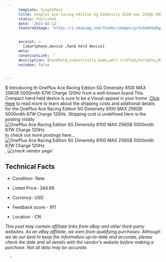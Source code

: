 ```yaml
---
      template: SinglePost
      title: oneplus ace racing edition 5g dimensity 8100 max 256gb 5000mah 67w charge 120hz
      status: Published
      date: '2023-02-12'
      featuredImage: 'https://i.ebayimg.com/thumbs/images/g/daIAAOSw8gpj0Kf4/s-l225.jpg'
       

      excerpt: >-
        [smartphone,device ,hand held device]
      meta:
      canonicalLink: ''
      description: [handheld,industrially made,well crafted,Portable,Mobile,Compact,Convenient,Lightweight,Maneuverable,Man-portable,Miniature,Carriable,Hand-held,Light,Holdable,Transportable,Mobile device,Pocket-sized,On-the-go,Wireless,Cordless,Compact size,Convenient size, smartphone,device ,hand held device]
      noindex: false
      

---
```

$
      Introducing th OnePlus Ace Racing Edition 5G Dimensity 8100 MAX 256GB 5000mAh 67W Charge 120Hz from a well-known brand.This Compact hand held device is sure to be a Visual-appeal in your home. [Click Here](https://www.ebay.com/itm/295500004321?hash=item44cd2c3be1%3Ag%3AdaIAAOSw8gpj0Kf4&mkevt=1&mkcid=1&mkrid=711-53200-19255-0&campid=%253CePNCampaignId%253E&customid=%253CreferenceId%253E&toolid=10049) to read more to learn about the shipping costs and additional details for the OnePlus Ace Racing Edition 5G Dimensity 8100 MAX 256GB 5000mAh 67W Charge 120Hz. Shipping cost is undefined.Here is the posting visibly ![OnePlus Ace Racing Edition 5G Dimensity 8100 MAX 256GB 5000mAh 67W Charge 120Hz](https://i.ebayimg.com/thumbs/images/g/daIAAOSw8gpj0Kf4/s-l225.jpg) to check out more postings here... ![OnePlus Ace Racing Edition 5G Dimensity 8100 MAX 256GB 5000mAh 67W Charge 120Hz](https://i.ebayimg.com/images/g/daIAAOSw8gpj0Kf4/s-l960.jpg), ![check vendor page](https://origin-galleryplus.ebayimg.com/ws/web/295500004321_2_0_1/225x225.jpg,https://origin-galleryplus.ebayimg.com/ws/web/295500004321_3_0_1/225x225.jpg,https://origin-galleryplus.ebayimg.com/ws/web/295500004321_4_0_1/225x225.jpg,https://origin-galleryplus.ebayimg.com/ws/web/295500004321_5_0_1/225x225.jpg,https://origin-galleryplus.ebayimg.com/ws/web/295500004321_6_0_1/225x225.jpg,https://origin-galleryplus.ebayimg.com/ws/web/295500004321_7_0_1/225x225.jpg,https://origin-galleryplus.ebayimg.com/ws/web/295500004321_8_0_1/225x225.jpg,https://origin-galleryplus.ebayimg.com/ws/web/295500004321_9_0_1/225x225.jpg,https://origin-galleryplus.ebayimg.com/ws/web/295500004321_10_0_1/225x225.jpg,https://origin-galleryplus.ebayimg.com/ws/web/295500004321_11_0_1/225x225.jpg,https://origin-galleryplus.ebayimg.com/ws/web/295500004321_12_0_1/225x225.jpg)'

      

 ## Technical Facts 



     
      

 - Condition- New 


      

 - Listed Price- 344.66 


      

 - Currency- USD 


      

 - Feedback score - 911 


      

 - Location - CN 


      
      

 *_This post may contain affiliate links from eBay and other third-party websites. As an eBay affiliate, we earn from qualifying purchases. Although we do our best to keep the information up-to-date and accurate, please check the date and all details with the vendor's website before making a purchase. Not all data may be accurate._*




      -
